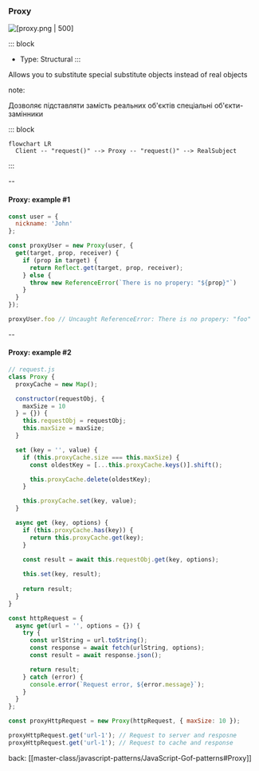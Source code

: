 ### Proxy <!-- element style="display:none" -->

<split left="1" right="1">

![[proxy.png | 500]](./imgs/proxy.png)

::: block <!-- element style="display: flex; font-size: 2rem" align="center"  -->
- Type: Structural
::: 

</split>

Allows you to substitute special substitute objects instead of real objects

note: 

Дозволяє підставляти замість реальних об'єктів спеціальні об'єкти-замінники

::: block <!-- element style="display: none;" -->

```mermaid
flowchart LR
  Client -- "request()" --> Proxy -- "request()" --> RealSubject
```

:::

--

#### Proxy: example #1

```js []
const user = {
  nickname: 'John'
};

const proxyUser = new Proxy(user, {
  get(target, prop, receiver) {
    if (prop in target) {
      return Reflect.get(target, prop, receiver);
    } else {
      throw new ReferenceError(`There is no propery: "${prop}"`)
    }
  }
});

proxyUser.foo // Uncaught ReferenceError: There is no propery: "foo"
```

--

#### Proxy: example #2

```js [| 3, 8, 12, 22| 19, 23-25 | 49]
// request.js
class Proxy {
  proxyCache = new Map();

  constructor(requestObj, {
    maxSize = 10
  } = {}) {
    this.requestObj = requestObj;
    this.maxSize = maxSize;
  }

  set (key = '', value) {
    if (this.proxyCache.size === this.maxSize) {
      const oldestKey = [...this.proxyCache.keys()].shift();

      this.proxyCache.delete(oldestKey);
    }

    this.proxyCache.set(key, value);
  }

  async get (key, options) {
    if (this.proxyCache.has(key)) {
      return this.proxyCache.get(key);
    }
    
    const result = await this.requestObj.get(key, options);

    this.set(key, result);
    
    return result;
  }
}

const httpRequest = {
  async get(url = '', options = {}) {
    try {
      const urlString = url.toString();
      const response = await fetch(urlString, options);
      const result = await response.json();

      return result;
    } catch (error) {
      console.error(`Request error, ${error.message}`);  
    }
  }
};

const proxyHttpRequest = new Proxy(httpRequest, { maxSize: 10 });

proxyHttpRequest.get('url-1'); // Request to server and resposne
proxyHttpRequest.get('url-1'); // Request to cache and response
```

back: [[master-class/javascript-patterns/JavaScript-Gof-patterns#Proxy]] <!-- element style="display:none" -->
